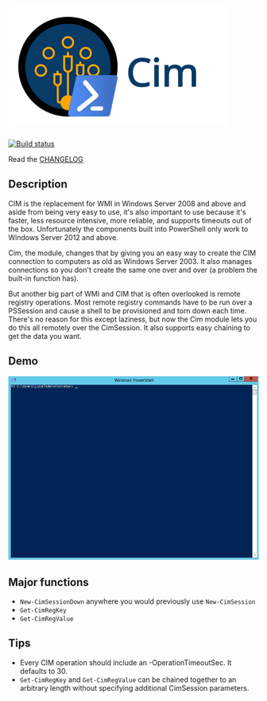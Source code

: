 # ![Cim logo][1]

[![Build status](https://ci.appveyor.com/api/projects/status/1e2t9v0rfhuy5awk?svg=true)](https://ci.appveyor.com/project/codykonior/cim)

Read the [CHANGELOG][3]

## Description

CIM is the replacement for WMI in Windows Server 2008 and above and aside from being very easy to use, it's also important to use
because it's faster, less resource intensive, more reliable, and supports timeouts out of the box. Unfortunately the components
built into PowerShell only work to Windows Server 2012 and above.

Cim, the module, changes that by giving you an easy way to create the CIM connection to computers as old as Windows Server 2003. It
also manages connections so you don't create the same one over and over (a problem the built-in function has).

But another big part of WMI and CIM that is often overlooked is remote registry operations. Most remote registry commands have to
be run over a PSSession and cause a shell to be provisioned and torn down each time. There's no reason for this except laziness,
but now the Cim module lets you do this all remotely over the CimSession. It also supports easy chaining to get the data you
want.

## Demo

![Demo of differences between existing CIM and the new CIM commands][2]

## Major functions
- `New-CimSessionDown` anywhere you would previously use `New-CimSession`
- `Get-CimRegKey`
- `Get-CimRegValue`

## Tips
- Every CIM operation should include an -OperationTimeoutSec. It defaults to 30.
- `Get-CimRegKey` and `Get-CimRegValue` can be chained together to an arbitrary
  length without specifying additional CimSession parameters.

[1]: Images/cim.ai.svg
[2]: Images/cim.gif
[3]: CHANGELOG.md
